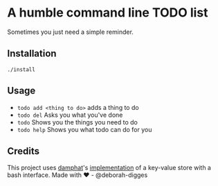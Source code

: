 # A humble command line TODO list

Sometimes you just need a simple reminder.

## Installation
`./install`

## Usage

- `todo add <thing to do>`  adds a thing to do
- `todo del`  Asks you what you've done
- `todo`  Shows you the things you need to do
- `todo help`  Shows you what todo can do for you

## Credits

This project uses [damphat](https://github.com/damphat)'s [implementation](https://github.com/damphat/kv-bash) of a key-value store with a bash interface.
Made with :heart: - @deborah-digges

